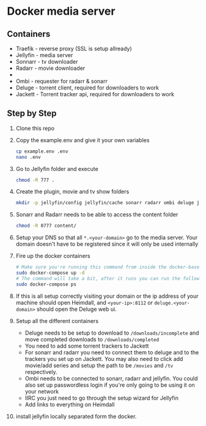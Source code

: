 # Docker media server

## Containers

- Traefik - reverse proxy (SSL is setup allready)
- Jellyfin - media server
- Sonnarr - tv downloader
- Radarr - movie downloader
- 
- Ombi - requester for radarr & sonarr
- Deluge - torrent client, required for downloaders to work
- Jackett - Torrent tracker api, required for downloaders to work



## Step by Step

1. Clone this repo

2. Copy the example.env and give it your own variables
   
   ```bash
   cp example.env .env
   nano .env
   ```
   
3. Go to Jellyfin folder and execute 
    ```bash
    chmod -R 777 .
   ```
   
4. Create the plugin, movie and tv show folders
    ```bash
   mkdir -p jellyfin/config jellyfin/cache sonarr radarr ombi deluge jackett ${DLDIR}/completed ${DLDIR}/incomplete ${MOVIESDIR} ${TVDIR}
   ```
   
5. Sonarr and Radarr needs to be able to access the content folder
    ```bash
    chmod -R 0777 content/ 
   ```
   
6. Setup your DNS so that all `*.<your-domain>` go to the media server. Your domain doesn't have to be registered since it will only be used internally
   
7. Fire up the docker containers
   
   ```bash
   # Make sure you're running this command from inside the docker-based-media-server folder and that the .env file is inside the same folder
   sudo docker-compose up -d
   # The command will take a bit, after it runs you can run the following to check all the containers are running
   sudo docker-compose ps
   ```
 
8. If this is all setup correctly visiting your domain or the ip address of your machine should open Heimdall, and `<your-ip>:8112` or `deluge.<your-domain>` should open the Deluge web ui.

9. Setup all the different containers
      - Deluge needs to be setup to download to `/downloads/incomplete` and move completed downloads to `/downloads/completed`
      - You need to add some torrent trackers to Jackett
      - For sonarr and radarr you need to connect them to deluge and to the trackers you set up on Jackett. You may also need to click add movie/add series and setup the path to be `/movies` and `/tv` respectively.
      - Ombi needs to be connected to sonarr, radarr and jellyfin. You could also set up passwordless login if you're only going to be using it on your network
      - IIRC you just need to go through the setup wizard for Jellyfin
      - Add links to everything on Heimdall
   
10. install jellyfin locally separated form the docker.